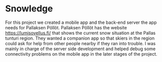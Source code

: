 # Snowledge
For this project we created a mobile app and the back-end server the app needs for Pallaksen Pöllöt. Pallaksen Pöllöt has the website https://lumisovellus.fi/ that shows the current snow situation at the Pallas tunturi region. They wanted a companion app so that skiers in the region could ask for help from other people nearby if they ran into trouble. I was mainly in charge of the server side development and helped debug some connectivity problems on the mobile app in the later stages of the project.
